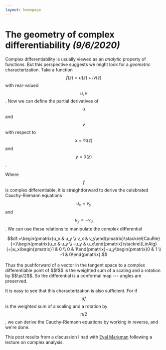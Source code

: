 ```yaml
---
layout: homepage
---
```


<script src="https://cdn.mathjax.org/mathjax/latest/MathJax.js?config=TeX-AMS-MML_HTMLorMML" type="text/javascript"></script>

# The geometry of complex differentiability *(9/6/2020)*

Complex differentiability is usually viewed as an *analytic* property of functions.  But this perspective suggests we might look for a *geometric* characterization.  Take a function $$f(z)=u(z)+iv(z)$$ with real-valued $$u,v$$.  Now we can define the partial derivatives of $$u$$ and $$v$$ with respect to $$x=\Re(z)$$ and $$y=\Im(z)$$.  

Where $$f$$ is complex differentiable, it is straightforward to derive the celebrated Cauchy-Riemann equations $$u_x=v_y$$ and $$u_y=-v_u$$.  We can use these relations to manipulate the complex differential 
<center>$$df:=\begin{pmatrix}u_x & u_y \\ v_x & v_y\end{pmatrix}\stackrel{CauRie}{=}\begin{pmatrix}u_x & u_y \\ -u_y & u_x\end{pmatrix}\stackrel{LinAlg}{=}u_x\begin{pmatrix}1 & 0 \\ 0 & 1\end{pmatrix}+u_y\begin{pmatrix}0 & 1 \\ -1 & 0\end{pmatrix}.$$</center>
<br>
Thus the pushforward of a vector in the tangent space to a complex differentiable point of $$f$$ is the weighted sum of a scaling and a rotation by $$\pi/2$$.  So the differential is a conformal map --- angles are preserved.

It is easy to see that this characterization is also sufficient.  For if $$df$$ is the weighted sum of a scaling and a rotation by $$\pi/2$$, we can derive the Cauchy-Riemann equations by working in reverse, and we're done.

This post results from a discussion I had with <a href="https://people.math.umass.edu/~markman/" target="_blank">Eyal Markman</a> following a lecture on complex analysis. 
